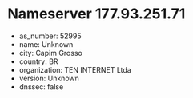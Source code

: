 # Nameserver 177.93.251.71

* as_number: 52995
* name: Unknown
* city: Capim Grosso
* country: BR
* organization: TEN INTERNET Ltda
* version: Unknown
* dnssec: false
